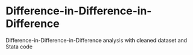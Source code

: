# Difference-in-Difference-in-Difference
 Difference-in-Difference-in-Difference analysis with cleaned dataset and Stata code
